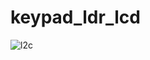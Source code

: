 # keypad_ldr_lcd

![l2c](https://user-images.githubusercontent.com/79098078/154831475-deb17af8-f867-4bf4-815b-b40a89b6dddc.png)
